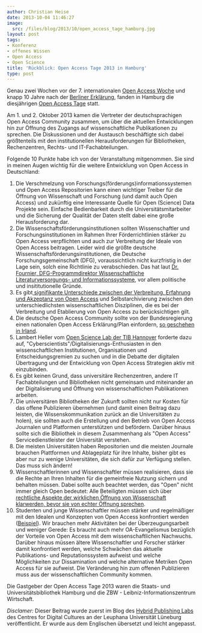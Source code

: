 ```yaml
---
author: Christian Heise
date: 2013-10-04 11:46:27
image:
  src: /files/blog/2013/10/open_access_tage_hamburg.jpg
layout: post
tags:
- Konferenz
- offenes Wissen
- Open Access
- Open Science
title: 'Rückblick: Open Access Tage 2013 in Hamburg'
type: post
---
```


Genau zwei Wochen vor der 7. internationalen [Open Access Woche](http://www.openaccessweek.org/) und knapp 10 Jahre nach der [Berliner Erklärung](http://oa.mpg.de/lang/de/berlin-prozess/berliner-erklarung/), fanden in Hamburg die diesjährigen [Open Access Tage](http://open-access.net/de/aktivitaeten/open_access_tage/) statt.

Am 1. und 2. Oktober 2013 kamen die Vertreter der deutschsprachigen Open Access Community zusammen, um über die aktuellen Entwicklungen hin zur Öffnung des Zugangs auf wissenschaftliche Publikationen zu sprechen. Die Diskussionen und der Austausch beschäftigte sich dabei größtenteils mit den institutionellen Herausforderungen für Bibliotheken, Rechenzentren, Rechts- und IT-Fachabteilungen.

Folgende 10 Punkte habe ich von der Veranstaltung mitgenommen. Sie sind in meinen Augen wichtig für die weitere Entwicklung von Open Access in Deutschland:

  1. Die Verschmelzung von Forschungs(förderungs)informationssystemen und Open Access Repositorien kann einen wichtiger Treiber für die Öffnung von Wissenschaft und Forschung (und damit auch Open Access) und zukünftig eine Interessante Quelle für Open (Science) Data Projekte sein. Einfache Bedienbarkeit durch die Universitätsmitarbeiter und die Sicherung der Qualität der Daten stellt dabei eine große Herausforderung dar.
  2. Die Wissenschaftsförderungsinstitutionen sollten Wissenschaftler und Forschungsinstitutionen im Rahmen Ihrer Förderrichtlinien stärker zu Open Access verpflichten und auch zur Verbreitung der Ideale von Open Access beitragen. Leider wird die größte deutsche Wissenschaftsförderungsinstitutionen, die Deutsche Forschungsgemeinschaft (DFG), voraussichtlich nicht kurzfristig in der Lage sein, solch eine Richtlinie zu verabschieden. Das hat laut [Dr. Fournier, DFG-Programmdirektor Wissenschaftliche Literaturversorgungs- und Informationssysteme](http://www.dfg.de/dfg_profil/geschaeftsstelle/struktur/personen/index.jsp?id=484849565654), vor allem politische und insititutionelle Gründe.
  3. Es gibt[ signifikante Unterschiede zwischen der Verbreitung, Erfahrung und Akzeptanz von Open Access](http://papers.ssrn.com/sol3/papers.cfm?abstract_id=2232675) und Selbstarchivierung zwischen den unterschiedlichsten wissenschaftlichen Disziplinen, die es bei der Verbreitung und Etablierung von Open Access zu berücksichtigen gilt.
  4. Die deutsche Open Access Community sollte von der Bundesregierung einen nationalen Open Access Erklärung/Plan einfordern, [so geschehen in Irland](http://www.iua.ie/governement-launches-national-open-access-statement-23-oct-2012/).
  5. Lambert Heller vom [Open Science Lab der TIB Hannover](http://blogs.tib-hannover.de/tib/2012/12/20/forscherinnen-gemeinsam-neue-wege-im-web-eroeffnen-das-open-science-lab-der-tib-hannover/) forderte dazu auf, "Cyberscientists"/Digitalisierungs-Enthusiasten in den wissenschaftlichen Institutionen, Organisationen und Entscheidungsgremien zu suchen und in die Debatte der digitalen Übertragung und der Entwicklung von Open Access Strategien aktiv mit einzubinden.
  6. Es gibt keinen Grund, dass universitäre Rechenzentren, andere IT Fachabteilungen und Bibliotheken nicht gemeinsam und miteinander an der Digitalisierung und Öffnung von wissenschaftlichen Publikationen arbeiten.
  7. Die universitären Bibliotheken der Zukunft sollten nicht nur Kosten für das offene Publizieren übernehmen (und damit einen Beitrag dazu leisten, die Wissenskommunikation zurück an die Universitäten zu holen), sie sollten auch die Erstellung und den Betrieb von Open Access Journalen und Platformen unterstützen und befördern. Darüber hinaus sollte sich die Bibliothek in diesem Zusammenhang als "Open Access" Servicedienstleister der Universität verstehen.
  8. Die meisten Universitäten haben Repositorien und die meisten Journale brauchen Plattformen und Ablageplatz für ihre Inhalte, bisher gibt es aber nur zu wenige Universitäten, die sich dafür zur Verfügung stellen. Das muss sich ändern!
  9. Wissenschaftlerinnen und Wissenschaftler müssen realisieren, dass sie die Rechte an Ihren Inhalten für die gemeinfreie Nutzung sichern und behalten müssen. Dabei sollte auch beachtet werden, das "Open" nicht immer gleich Open bedeutet: Alle Beteiligten müssen sich über [rechtliche Aspekte der wirklichen Öffnung von Wissenschaft klarwerden, bevor sie von echter Öffnung sprechen](http://hybridpublishing.org/2013/07/open-washing-and-open-access-publishing/).
  10. Studenten und junge Wissenschaftler müssen stärker und regelmäßiger mit den Idealen und Konzepten von Open Access konfrontiert werden ([Beispiel](http://www.righttoresearch.org/act/berlin11/)). Wir brauchen mehr Aktivitäten bei der Überzeugungsarbeit und weniger Gerede: Es braucht auch mehr OA-Evangelismus bezüglich der Vorteile von Open Access mit dem wissenschaftlichen Nachwuchs. Darüber hinaus müssen ältere Wissenschaftler und Forscher stärker damit konfrontiert werden, welche Schwächen das aktuelle Publikations- und Reputationssystem aufweist und welche Möglichkeiten zur Dissamination und welche alternative Metriken Open Access für sie aufweist. Die Veränderung hin zum offenen Publizieren muss aus der wissenschaftlichen Community kommen.

Die Gastgeber der Open Access Tage 2013 waren die Staats- und Universitätsbibliothek Hamburg und die ZBW - Leibniz-Informationszentrum Wirtschaft.

_Disclamer:_ Dieser Beitrag wurde zuerst im Blog des [Hybrid Publishing Labs](http://hybridpublishing.org/2013/10/review-german-open-access-days-2013-in-hamburg-oat13/) des Centres for Digital Cultures an der Leuphana Universität Lüneburg veröffentlicht. Er wurde aus dem Englischen übersetzt und leicht angepasst.

 